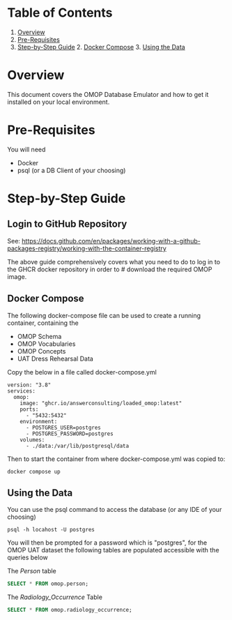 # Table of Contents
1. [Overview](#overview)
2. [Pre-Requisites](#pre-requisites)
3. [Step-by-Step Guide](#step-by-step-guide)
    2. [Docker Compose](#docker-compose)
    3. [Using the Data](#using-the-data)

# Overview
This document covers the OMOP Database Emulator and how to get it installed on your local environment.

# Pre-Requisites
You will need

- Docker
- psql (or a DB  Client of your choosing)

# Step-by-Step Guide

## Login to GitHub Repository

See:
https://docs.github.com/en/packages/working-with-a-github-packages-registry/working-with-the-container-registry

The above guide comprehensively covers what you need to do to log in to the GHCR docker repository in order to #
download the required OMOP image.

## Docker Compose

The following docker-compose file can be used to create a running container, containing the

- OMOP Schema
- OMOP Vocabularies
- OMOP Concepts
- UAT Dress Rehearsal Data

Copy the below in a file called docker-compose.yml

```dockercompose
version: "3.8"
services:
  omop:
    image: "ghcr.io/answerconsulting/loaded_omop:latest"
    ports:
      - "5432:5432"
    environment:
      - POSTGRES_USER=postgres
      - POSTGRES_PASSWORD=postgres
    volumes:  
      - ./data:/var/lib/postgresql/data

```
Then to start the container from where docker-compose.yml was copied to:

```shell
docker compose up
```

## Using the Data

You can use the psql command to access the database (or any IDE of your choosing)

```shell
psql -h locahost -U postgres
```

You will then be prompted for a password which is "postgres", for the OMOP UAT dataset
the following tables are populated accessible with the queries below

The _Person_ table

```sql
SELECT * FROM omop.person;
```

The _Radiology_Occurrence_ Table

```sql
SELECT * FROM omop.radiology_occurrence;
```

